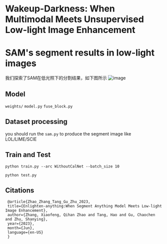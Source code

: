 # Wakeup-Darkness: When Multimodal Meets Unsupervised Low-light Image Enhancement
# SAM's segment results in low-light images
我们探索了SAM在低光照下的分割结果，如下图所示
![image](https://github.com/zhangbaijin/enlighten-anything/blob/main/semantic.png)

## Model
`weights/`
`model.py` 
`fuse_block.py`

## Dataset processing
you should run the `sam.py` to produce the segment image like LOL/LIME/SCIE

## Train and Test

`python train.py --arc WithoutCalNet --batch_size 10`

`python test.py`

## Citations
```
 @article{Zhao_Zhang_Tang_Gu_Zhu_2023,  
 title={Enlighten-anything:When Segment Anything Model Meets Low-light Image Enhancement}, 
 author={Zhang, Xiaofeng, Qihan Zhao and Tang, Hao and Gu, Chaochen and Zhu, Shanying}, 
 year={2023}, 
 month={Jun}, 
 language={en-US} 
 }
```

